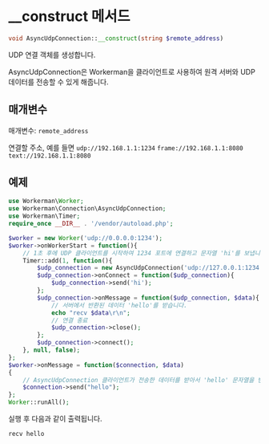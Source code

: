 # __construct 메서드

```php
void AsyncUdpConnection::__construct(string $remote_address)
```
UDP 연결 객체를 생성합니다.

AsyncUdpConnection은 Workerman을 클라이언트로 사용하여 원격 서버와 UDP 데이터를 전송할 수 있게 해줍니다.

## 매개변수
매개변수: ``` remote_address ```

연결할 주소, 예를 들면 
``` udp://192.168.1.1:1234 ```
``` frame://192.168.1.1:8080 ```
``` text://192.168.1.1:8080 ```

## 예제

```php
use Workerman\Worker;
use Workerman\Connection\AsyncUdpConnection;
use Workerman\Timer;
require_once __DIR__ . '/vendor/autoload.php';

$worker = new Worker('udp://0.0.0.0:1234');
$worker->onWorkerStart = function(){
    // 1초 후에 UDP 클라이언트를 시작하여 1234 포트에 연결하고 문자열 'hi'를 보냅니다.
    Timer::add(1, function(){
        $udp_connection = new AsyncUdpConnection('udp://127.0.0.1:1234');
        $udp_connection->onConnect = function($udp_connection){
            $udp_connection->send('hi');
        };
        $udp_connection->onMessage = function($udp_connection, $data){
            // 서버에서 반환된 데이터 'hello'를 받습니다.
            echo "recv $data\r\n";
            // 연결 종료
            $udp_connection->close();
        };
        $udp_connection->connect();
    }, null, false);
};
$worker->onMessage = function($connection, $data)
{
    // AsyncUdpConnection 클라이언트가 전송한 데이터를 받아서 'hello' 문자열을 반환합니다.
    $connection->send("hello");
};
Worker::runAll();             
```

실행 후 다음과 같이 출력됩니다.
``` 
recv hello
```
